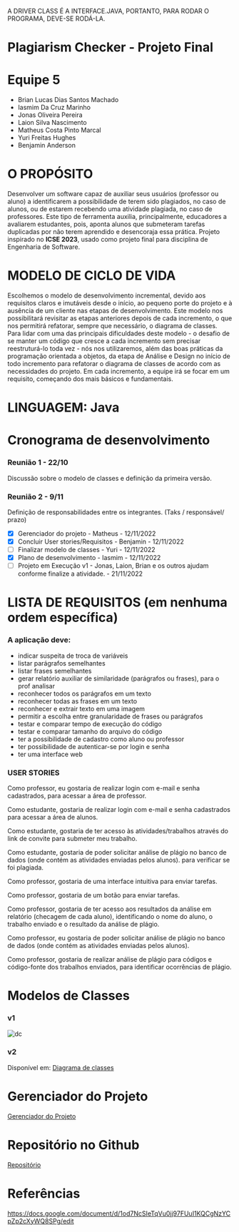 A DRIVER CLASS É A INTERFACE.JAVA, PORTANTO, PARA RODAR O PROGRAMA, DEVE-SE RODÁ-LA.

# Plagiarism Checker - Projeto Final
# Equipe 5
* Brian Lucas Dias Santos Machado
* Iasmim Da Cruz Marinho 
* Jonas Oliveira Pereira 
* Laion Silva Nascimento
* Matheus Costa Pinto Marcal
* Yuri Freitas Hughes 
* Benjamin Anderson

# O PROPÓSITO

Desenvolver um software capaz de auxiliar seus usuários (professor ou aluno) a identificarem a possibilidade de terem sido plagiados, no caso de alunos, ou de estarem recebendo uma atividade plagiada, no caso de professores. Este tipo de ferramenta auxilia, principalmente, educadores a avaliarem estudantes, pois, aponta alunos que submeteram tarefas duplicadas por não terem aprendido e desencoraja essa prática. 
Projeto inspirado no <b>ICSE 2023</b>, usado como projeto final para disciplina de Engenharia de Software. 

# MODELO DE CICLO DE VIDA

Escolhemos o modelo de desenvolvimento incremental, devido aos requisitos claros e imutáveis desde o início, ao pequeno porte do projeto e à ausência de um cliente nas etapas de desenvolvimento. Este modelo nos possibilitará revisitar as etapas anteriores depois de cada incremento, o que nos permitirá refatorar, sempre que necessário, o diagrama de classes.
Para lidar com uma das principais dificuldades deste modelo - o desafio de se manter um código que cresce a cada incremento sem precisar reestruturá-lo toda vez - nós nos utilizaremos, além das boas práticas da programação orientada a objetos, da etapa de Análise e Design no início de todo incremento para refatorar o diagrama de classes de acordo com as necessidades do projeto. Em cada incremento, a equipe irá se focar em um requisito, começando dos mais básicos e fundamentais.

# LINGUAGEM: Java

# Cronograma de desenvolvimento
### Reunião 1 - 22/10
  Discussão sobre o modelo de classes e definição da primeira versão.
### Reunião 2 - 9/11
Definição de responsabilidades entre os integrantes. (Taks / responsável/ prazo)
- [x] Gerenciador do projeto - Matheus - 12/11/2022
- [x] Concluir User stories/Requisitos - Benjamin - 12/11/2022
- [ ] Finalizar modelo de classes - Yuri - 12/11/2022
- [x] Plano de desenvolvimento - Iasmim - 12/11/2022
- [ ] Projeto em Execução v1 - Jonas, Laion, Brian e os outros ajudam conforme finalize a atividade. - 21/11/2022
  
# LISTA DE REQUISITOS (em nenhuma ordem específica)
### A aplicação deve:
* indicar suspeita de troca de variáveis
* listar parágrafos semelhantes
* listar frases semelhantes
* gerar relatório auxiliar de similaridade (parágrafos ou frases), para o prof analisar
* reconhecer todos os parágrafos em um texto
* reconhecer todas as frases em um texto
* reconhecer e extrair texto em uma imagem
* permitir a escolha entre granularidade de frases ou parágrafos
* testar e comparar tempo de execução do código
* testar e comparar tamanho do arquivo do código
* ter a possibilidade de cadastro como aluno ou professor
* ter possibilidade de autenticar-se por login e senha
* ter uma interface web

### USER STORIES

Como professor, eu gostaria de realizar login com e-mail e senha cadastrados, para acessar a área de professor.

Como estudante, gostaria de realizar login com e-mail e senha cadastrados para acessar a área de alunos.

Como estudante, gostaria de ter acesso às atividades/trabalhos através do link de convite para submeter meu trabalho.

Como estudante, gostaria de poder solicitar análise de plágio no banco de dados (onde contém as atividades enviadas pelos alunos). para verificar se foi plagiada.

Como professor, gostaria de uma interface intuitiva para enviar tarefas.
		
Como professor, gostaria de um botão para enviar tarefas.

Como professor, gostaria de ter acesso aos resultados da análise em relatório (checagem de cada aluno), identificando o nome do aluno, o trabalho enviado e o resultado da análise de plágio.

Como professor, eu gostaria de poder solicitar análise de plágio no banco de dados (onde contém as atividades enviadas pelos alunos).

Como professor, gostaria de realizar análise de plágio para códigos e código-fonte dos trabalhos enviados, para identificar ocorrências de plágio.

# Modelos de Classes
### v1
![dc](https://user-images.githubusercontent.com/72471500/201446841-0d90a9b1-a15d-46db-b6e4-77b68c02fdbc.png)

### v2

Disponível em: <a href="https://app.diagrams.net/#G1c6baV5upgwpJMoCh_v7Xl7_J3I2W9ZfE">Diagrama de classes<a>

# Gerenciador do Projeto
<a href="https://trello.com/b/PtgWK2A0/projeto-eng-soft-equipe-5">Gerenciador do Projeto</a>

# Repositório no Github
<a href="https://github.com/libr4/PlagiarismChecker">Repositório</a>

# Referências
https://docs.google.com/document/d/1od7NcSIeTqVu0jj97FUuI1KQCgNzYCpZp2cXyWQ8SPg/edit
